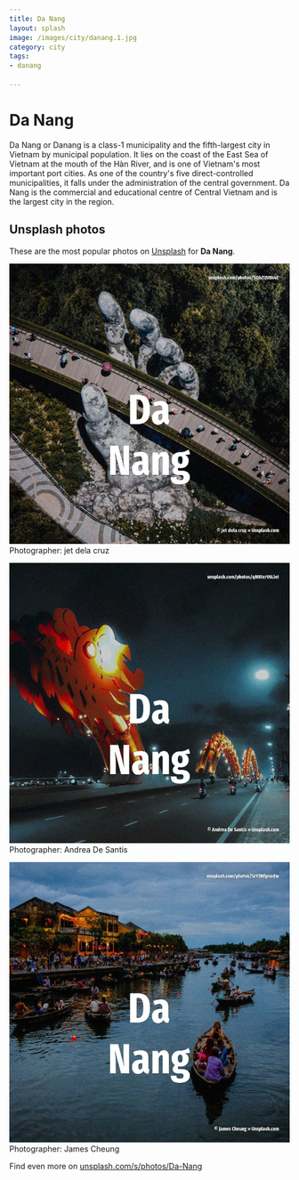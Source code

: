 ```yaml
---
title: Da Nang
layout: splash
image: /images/city/danang.1.jpg
category: city
tags:
- danang

---
```

# Da Nang

Da Nang or Danang  is a class-1 municipality and the fifth-largest city in Vietnam by municipal  population. It lies on the coast of the East Sea of Vietnam at the mouth of the Hàn River, and is one of  Vietnam's most important port cities. As one of the country's five direct-controlled municipalities, it falls under the administration of  the central government.  Da Nang is the commercial and educational centre of Central Vietnam and is the largest city in the  region. 

 
## Unsplash photos
These are the most popular photos on [Unsplash](https://unsplash.com) for **Da Nang**.
 
![Da Nang](/images/city/danang.1.jpg)
Photographer:  jet dela cruz
 
![Da Nang](/images/city/danang.2.jpg)
Photographer:  Andrea De Santis
 
![Da Nang](/images/city/danang.3.jpg)
Photographer:  James Cheung
 
Find even more on [unsplash.com/s/photos/Da-Nang](https://unsplash.com/s/photos/Da-Nang)
 
